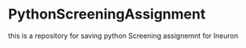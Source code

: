 # PythonScreeningAssignment 
this is a repository for saving python Screening assignemnt for Ineuron
